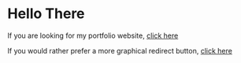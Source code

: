 # Hello There

If you are looking for my portfolio website, [click here](https://www.oishik.live)

If you would rather prefer a more graphical redirect button, [click here](https://oishikm12.github.io)